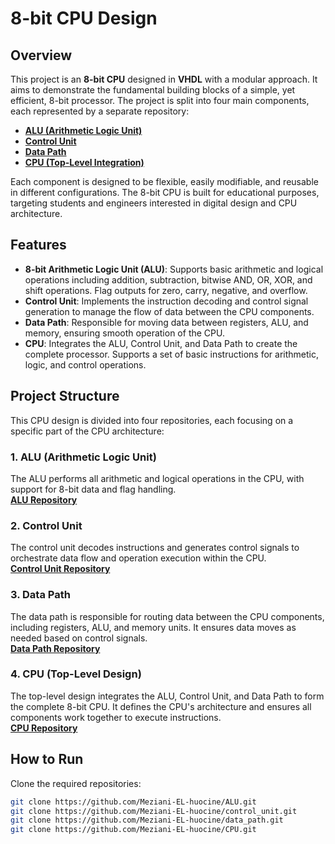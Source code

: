 # 8-bit CPU Design

## Overview
This project is an **8-bit CPU** designed in **VHDL** with a modular approach. It aims to demonstrate the fundamental building blocks of a simple, yet efficient, 8-bit processor. The project is split into four main components, each represented by a separate repository:

- **[ALU (Arithmetic Logic Unit)](https://github.com/Meziani-EL-huocine/design-of-8-bit-CPU/tree/main/ALU)**
- **[Control Unit](https://github.com/Meziani-EL-huocine/design-of-8-bit-CPU/tree/main/Control_Unit)**
- **[Data Path](https://github.com/Meziani-EL-huocine/design-of-8-bit-CPU/tree/main/Data_Path)**
- **[CPU (Top-Level Integration)](https://github.com/Meziani-EL-huocine/design-of-8-bit-CPU/tree/main/CPU)**

Each component is designed to be flexible, easily modifiable, and reusable in different configurations. The 8-bit CPU is built for educational purposes, targeting students and engineers interested in digital design and CPU architecture.

## Features
- **8-bit Arithmetic Logic Unit (ALU)**: Supports basic arithmetic and logical operations including addition, subtraction, bitwise AND, OR, XOR, and shift operations. Flag outputs for zero, carry, negative, and overflow.
- **Control Unit**: Implements the instruction decoding and control signal generation to manage the flow of data between the CPU components.
- **Data Path**: Responsible for moving data between registers, ALU, and memory, ensuring smooth operation of the CPU.
- **CPU**: Integrates the ALU, Control Unit, and Data Path to create the complete processor. Supports a set of basic instructions for arithmetic, logic, and control operations.

## Project Structure
This CPU design is divided into four repositories, each focusing on a specific part of the CPU architecture:

### 1. ALU (Arithmetic Logic Unit)
The ALU performs all arithmetic and logical operations in the CPU, with support for 8-bit data and flag handling.  
**[ALU Repository](https://github.com/Meziani-EL-huocine/design-of-8-bit-CPU/tree/main/ALU)**

### 2. Control Unit
The control unit decodes instructions and generates control signals to orchestrate data flow and operation execution within the CPU.  
**[Control Unit Repository](https://github.com/Meziani-EL-huocine/design-of-8-bit-CPU/tree/main/Control_Unit)**

### 3. Data Path
The data path is responsible for routing data between the CPU components, including registers, ALU, and memory units. It ensures data moves as needed based on control signals.  
**[Data Path Repository](https://github.com/Meziani-EL-huocine/design-of-8-bit-CPU/tree/main/Data_Path)**

### 4. CPU (Top-Level Design)
The top-level design integrates the ALU, Control Unit, and Data Path to form the complete 8-bit CPU. It defines the CPU's architecture and ensures all components work together to execute instructions.  
**[CPU Repository](https://github.com/Meziani-EL-huocine/design-of-8-bit-CPU/tree/main/CPU)**

## How to Run
Clone the required repositories:

```bash
git clone https://github.com/Meziani-EL-huocine/ALU.git
git clone https://github.com/Meziani-EL-huocine/control_unit.git
git clone https://github.com/Meziani-EL-huocine/data_path.git
git clone https://github.com/Meziani-EL-huocine/CPU.git


